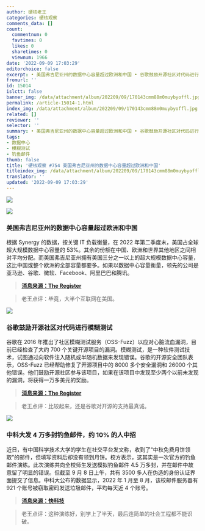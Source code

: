 ```yaml
---
author: 硬核老王
categories: 硬核观察
comments_data: []
count:
  commentnum: 0
  favtimes: 0
  likes: 0
  sharetimes: 0
  viewnum: 1966
date: '2022-09-09 17:03:29'
editorchoice: false
excerpt: • 美国弗吉尼亚州的数据中心容量超过欧洲和中国 • 谷歌鼓励开源社区对代码进行模糊测试 • 中科大发 4 万多封钓鱼邮件，约 10% 的人中招
fromurl: ''
id: 15014
islctt: false
banner_img: /data/attachment/album/202209/09/170143cmm88m0muybyoffl.jpg
permalink: /article-15014-1.html
index_img: /data/attachment/album/202209/09/170143cmm88m0muybyoffl.jpg
related: []
reviewer: ''
selector: ''
summary: • 美国弗吉尼亚州的数据中心容量超过欧洲和中国 • 谷歌鼓励开源社区对代码进行模糊测试 • 中科大发 4 万多封钓鱼邮件，约 10% 的人中招
tags:
- 数据中心
- 模糊测试
- 钓鱼邮件
thumb: false
title: '硬核观察 #754 美国弗吉尼亚州的数据中心容量超过欧洲和中国'
titleindex_img: /data/attachment/album/202209/09/170143cmm88m0muybyoffl.jpg
translator: ''
updated: '2022-09-09 17:03:29'
---
```


![](/data/attachment/album/202209/09/170143cmm88m0muybyoffl.jpg)


![](/data/attachment/album/202209/09/170158xo4laj9w74zoa442.jpg)


### 美国弗吉尼亚州的数据中心容量超过欧洲和中国


根据 Synergy 的数据，按关键 IT 负载衡量，在 2022 年第二季度末，美国占全球超大规模数据中心容量的 53%。其余的份额在中国、欧洲和世界其他地区之间相对平均分配。而美国弗吉尼亚州拥有美国三分之一以上的超大规模数据中心容量，这比中国或整个欧洲的全部容量都要多。如果以数据中心容量衡量，领先的公司是亚马逊、谷歌、微软、Facebook、阿里巴巴和腾讯。



> 
> **[消息来源：The Register](https://www.theregister.com/2022/09/08/virginia_datacenter_alley_capacity/)**
> 
> 
> 



> 
> 老王点评：毕竟，大半个互联网在美国。
> 
> 
> 


![](/data/attachment/album/202209/09/170211gmvono5dnrjnj4cn.jpg)


### 谷歌鼓励开源社区对代码进行模糊测试


谷歌在 2016 年推出了社区模糊测试服务（OSS-Fuzz）以应对心脏流血漏洞，目前已经检查了大约 700 个关键开源项目的漏洞。模糊测试，是一种软件测试技术，试图通过向软件注入随机或半随机数据来发现错误。谷歌的开源安全团队表示，OSS-Fuzz 已经帮助修复了开源项目中的 8000 多个安全漏洞和 26000 个其他错误。他们鼓励开源社区参与该项目，如果在该项目中发现至少两个以前未发现的漏洞，将获得一万多美元的奖励。



> 
> **[消息来源：The Register](https://www.theregister.com/2022/09/08/google_fuzz_rewards/)**
> 
> 
> 



> 
> 老王点评：比较起来，还是谷歌对开源的支持最真诚。
> 
> 
> 


![](/data/attachment/album/202209/09/170223j17o1crov7zrr1az.jpg)


### 中科大发 4 万多封钓鱼邮件，约 10% 的人中招


近日，有中国科学技术大学的学生在社交平台发文称，收到了“中秋免费月饼领取”的邮件，但填写资料后却没有领到月饼。校方表示，这其实是一次官方的钓鱼邮件演练。此次演练共向全校师生发送模拟钓鱼邮件 4.5 万多封，并在邮件中故意留了明显的错误。但截至 9 月 8 日上午，共有 3500 多人在伪造的身份认证界面提交了信息。中科大公布的数据显示，2022 年 1 月至 8 月，该校邮件服务器有 921 个账号被窃取密码发送垃圾邮件，平均每天近 4 个账号。



> 
> **[消息来源：快科技](https://news.mydrivers.com/1/858/858450.htm)**
> 
> 
> 



> 
> 老王点评：这种演练好，别学上了半天，最后连简单的社会工程都不能识破。
> 
> 
>
